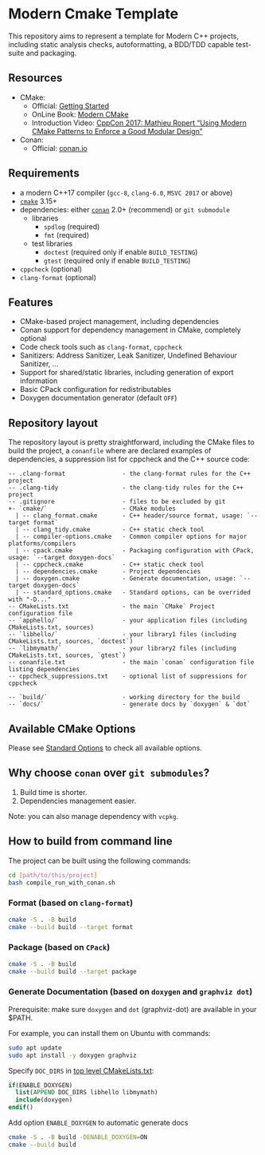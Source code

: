 # Modern Cmake Template

This repository aims to represent a template for Modern C++ projects, including static analysis checks, autoformatting, a BDD/TDD capable test-suite and packaging.

## Resources

- CMake:
  - Official: [Getting Started](https://cmake.org/getting-started/)
  - OnLine Book: [Modern CMake](https://cliutils.gitlab.io/modern-cmake/)
  - Introduction Video: [CppCon 2017: Mathieu Ropert “Using Modern CMake Patterns to Enforce a Good Modular Design”](https://www.youtube.com/watch?v=eC9-iRN2b04)
- Conan:
  - Official: [conan.io](https://conan.io/)

## Requirements

- a modern C++17 compiler (`gcc-8`, `clang-6.0`, `MSVC 2017` or above)
- [`cmake`](https://cmake.org) 3.15+
- dependencies: either [`conan`](https://conan.io) 2.0+ (recommend) or `git submodule`
  - libraries
    - `spdlog` (required)
    - `fmt` (required)
  - test libraries
    - `doctest` (required only if enable `BUILD_TESTING`)
    - `gtest` (required only if enable `BUILD_TESTING`)
- `cppcheck` (optional)
- `clang-format` (optional)

## Features

- CMake-based project management, including dependencies
- Conan support for dependency management in CMake, completely optional
- Code check tools such as `clang-format`, `cppcheck`
- Sanitizers: Address Sanitizer, Leak Sanitizer, Undefined Behaviour Sanitizer, ...
- Support for shared/static libraries, including generation of export information
- Basic CPack configuration for redistributables
- Doxygen documentation generator (default `OFF`)

## Repository layout

The repository layout is pretty straightforward, including the CMake files to build the project, a `conanfile` where are declared examples of dependencies, a suppression list for cppcheck and the C++ source code:

```plain
-- .clang-format                - the clang-format rules for the C++ project
-- .clang-tidy                  - the clang-tidy rules for the C++ project
-- .gitignore                   - files to be excluded by git
+- `cmake/`                     - CMake modules
  | -- clang_format.cmake       - C++ header/source format, usage: `--target format`
  | -- clang_tidy.cmake         - C++ static check tool
  | -- compiler-options.cmake   - Common compiler options for major platforms/compilers
  | -- cpack.cmake              - Packaging configuration with CPack, usage: `--target doxygen-docs`
  | -- cppcheck.cmake           - C++ static check tool
  | -- dependencies.cmake       - Project dependencies
  | -- doxygen.cmake            - Generate documentation, usage: `--target doxygen-docs`
  | -- standard_options.cmake   - Standard options, can be overrided with "-D..."
-- CMakeLists.txt               - the main `CMake` Project configuration file
-- `apphello/`                  - your application files (including CMakeLists.txt, sources)
-- `libhello/`                  - your library1 files (including CMakeLists.txt, sources, `doctest`)
-- `libmymath/`                 - your library2 files (including CMakeLists.txt, sources, `gtest`)
-- conanfile.txt                - the main `conan` configuration file listing dependencies
-- cppcheck_suppressions.txt    - optional list of suppressions for cppcheck

-- `build/`                     - working directory for the build
-- `docs/`                      - generate docs by `doxygen` & `dot`
```

## Available CMake Options

Please see [Standard Options](cmake/standard_options.cmake) to check all available options.

## Why choose `conan` over `git submodules`?

1. Build time is shorter.
2. Dependencies management easier.

Note: you can also manage dependency with `vcpkg`.

## How to build from command line

The project can be built using the following commands:

```bash
cd [path/to/this/project]
bash compile_run_with_conan.sh
```

### Format (based on `clang-format`)

```bash
cmake -S . -B build
cmake --build build --target format
```

### Package (based on `CPack`)

```bash
cmake -S . -B build
cmake --build build --target package
```

### Generate Documentation (based on `doxygen` and `graphviz dot`)

Prerequisite: make sure `doxygen` and `dot` (graphviz-dot) are available in your $PATH.

For example, you can install them on Ubuntu with commands:

```bash
sudo apt update
sudo apt install -y doxygen graphviz
```

Specify `DOC_DIRS` in [top level CMakeLists.txt](./CMakeLists.txt):

```cmake
if(ENABLE_DOXYGEN)
  list(APPEND DOC_DIRS libhello libmymath)
  include(doxygen)
endif()
```

Add option `ENABLE_DOXYGEN` to automatic generate docs

```bash
cmake -S . -B build -DENABLE_DOXYGEN=ON
cmake --build build
```
